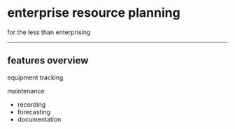 # enterprise resource planning

for the less than enterprising

---

## features overview

equipment tracking

maintenance
 - recording
 - forecasting
 - documentation



